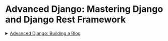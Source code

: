 # Advanced Django: Mastering Django and Django Rest Framework
<details>
    <summary>
        <a href="https://gist.github.com/pramdevgan/ae93db313e8ee8c942fe2135dbe0f27b" target="_blank">Advanced Django: Building a Blog
        </a>
    </summary>
    <details>
            <summary>
                <a href="https://gist.github.com/pramdevgan/4af9ca24720d3559485c1e9f72c8fe84" target="_blank">Week 1</a>
            </summary>
            <details>
                <summary> <a href="https://gist.github.com/pramdevgan/9dc4d5514a5aadcb647a39e49fecf9e2" target="_blank">Introduction to Django and Admin</a></summary>
                <ul>
                    <li><a href="https://gist.github.com/pramdevgan/bf5b6fb393b2eff97a836acf296a53c2" target="_blank">Connecting to GitHub</a></li>
                    <li><a href="https://gist.github.com/pramdevgan/a542c0fc4984dc7683dd6ca4604863a5" target="_blank">Introduction</a></li>
                    <li><a href="https://gist.github.com/pramdevgan/dbf2e9be0e4407567942d95b6c34f3dd" target="_blank">Project Setup</a></li>
                    <li><a href="https://gist.github.com/pramdevgan/e2b10c3464e21d90c2c3ea9ac09496cf" target="_blank">Codio Specific Setup</a></li>
                    <li><a href="https://gist.github.com/pramdevgan/0a399df3937357a72b1d329fd9dcadea" target="_blank">Project Migration</a></li>
                    <li><a href="https://gist.github.com/pramdevgan/c2dca3e89bf0b3e808f20e014dfe917b" target="_blank">Models</a></li>
                    <li><a href="https://gist.github.com/pramdevgan/594ddbb702558afe32277dbfa37333a0" target="_blank">Django Admin Quickstart</a></li>
                    <li><a href="https://gist.github.com/pramdevgan/b571af13c4f8bc23e2016166f9cb3abd" target="_blank">Launching the Blog</a></li>
                    <li><a href="https://gist.github.com/pramdevgan/6e2a73655cc058c954c4b9e9372076b4" target="_blank">Pushing to GitHub</a></li>
                    <li><a href="https://gist.github.com/pramdevgan/6c13fa7a828c6913100d92840428e5a8" target="_blank">Formative Assessment 1</a></li>
                    <li><a href="https://gist.github.com/pramdevgan/01b37d67720c4b8363ab8d21a4ebec5f" target="_blank">Formative Assessment 2</a></li>
                </ul>
            </details>
            <details>
                <summary> <a href="">Generic Relationship</a></summary>
            </details>
            <details>
                <summary> <a href="">HTML Framework</a></summary>
            </details>
            <details>
                <summary> <a href="">Custom Filters</a></summary>
            </details>
            <details>
                <summary> <a href="">Custom Template Tags</a></summary>
            </details>
    </details>
    <details>
            <summary>
                <a href="#">Week 2</a>
            </summary>
    </details>
    <details>
            <summary>
                <a href="#">Week 3</a>
            </summary>
    </details>
    <details>
            <summary>
                <a href="#">Week 4</a>
            </summary>
    </details>
</details>

